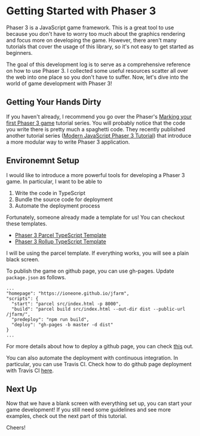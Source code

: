# Getting Started with Phaser 3

Phaser 3 is a JavaScript game framework. This is a great tool to use because 
you don't have to worry too much about the graphics rendering and focus more 
on developing the game. However, there aren't many tutorials that cover the 
usage of this library, so it's not easy to get started as beginners. 

The goal of this development log is to serve as a comprehensive reference on 
how to use Phaser 3. I collected some useful resources scatter all over the web
into one place so you don't have to suffer. Now, let's dive into the world of 
game development with Phaser 3!

## Getting Your Hands Dirty

If you haven't already, I recommend you go over the Phaser's [Marking your first Phaser 3 game](https://phaser.io/tutorials/making-your-first-phaser-3-game/part1) tutorial series. You will probably notice that the code you write there is pretty 
much a spaghetti code. They recently published another tutorial series ([Modern JavaScript Phaser 3 Tutorial](https://phaser.io/news/2020/04/modern-javascript-phaser-3-tutorial-part-1)) that 
introduce a more modular way to write Phaser 3 application.

## Environemnt Setup

I would like to introduce a more powerful tools for developing a Phaser 3 game. In particular, I want to be able to 

1. Write the code in TypeScript
2. Bundle the source code for deployment
3. Automate the deployment process

Fortunately, someone already made a template for us! You can checkout these templates. 

- [Phaser 3 Parcel TypeScript Template](https://github.com/vickylance/phaser3-parcel-ts-starter)
- [Phaser 3 Rollup TypeScript Template](https://github.com/photonstorm/phaser3-typescript-project-template)

I will be using the parcel template. If everything works, you will  see a plain black screen.

To publish the game on github page, you can use gh-pages. Update ```package.json``` as follows.

```
...
"homepage": "https://ioneone.github.io/jfarm",
"scripts": {
  "start": "parcel src/index.html -p 8000",
  "build": "parcel build src/index.html --out-dir dist --public-url /jfarm/",
  "predeploy": "npm run build",
  "deploy": "gh-pages -b master -d dist"
}
...
```

For more details about how to deploy a github page, you can check [this](https://dev.to/yuribenjamin/how-to-deploy-react-app-in-github-pages-2a1f) out.

You can also automate the deployment with continuous integration. In particular, you can use Travis CI. Check how to do github page deployment with Travis CI [here](https://docs.travis-ci.com/user/deployment/pages/).

## Next Up

Now that we have a blank screen with everything set up, you can start your game development! If you still need some guidelines and see more examples, check out the next part of this tutorial.

Cheers!